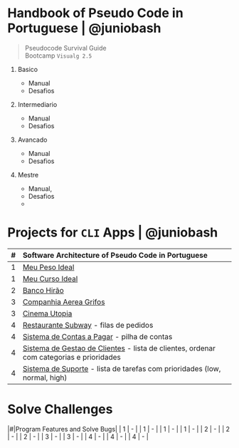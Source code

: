 # Handbook of Pseudo Code in Portuguese | @juniobash
> Pseudocode Survival Guide &nbsp;  
> Bootcamp `Visualg 2.5`

1. Basico
    - Manual 
    - Desafios
    
2. Intermediario
    - Manual 
    - Desafios
    
3. Avancado
    - Manual
    - Desafios
    
4. Mestre
    - Manual, 
    - Desafios
    - 
# Projects for `CLI` Apps | @juniobash

|#|Software Architecture of Pseudo Code in Portuguese|
| :---|:---|
|  1  | [Meu Peso Ideal](#)|
|  1  | [Meu Curso Ideal](#)|
|  2  | [Banco Hirão](#)|
|  3  | [Companhia Aerea Grifos](#)|
|  3  | [Cinema Utopia](#)|
|  4  | [Restaurante Subway](#) - filas de pedidos|
|  4  | [Sistema de Contas a Pagar](#) - pilha de contas|
|  4  | [Sistema de Gestao de Clientes](#) - lista de clientes, ordenar com categorias e prioridades|
|  4  | [Sistema de Suporte](#) - lista de tarefas com prioridades (low, normal, high)|

# Solve Challenges

|#|Program Features and Solve Bugs|
|  1  | - |
|  1  | - |
|  1  | - |
|  1  | - |
|  2  | - |
|  2  | - |
|  2  | - |
|  3  | - |
|  3  | - |
|  4  | - |
|  4  | - |
|  4  | - |
